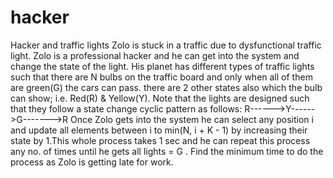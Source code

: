 # hacker
Hacker and traffic lights Zolo is stuck in a traffic due to dysfunctional traffic light. Zolo is a professional hacker and he can get into the system and change the state of the light. His planet has different types of traffic lights such that there are N bulbs on the traffic board and only when all of them are green(G) the cars can pass. there are 2 other states also which the bulb can show; i.e. Red(R) &amp; Yellow(Y). Note that the lights are designed such that they follow a state change cyclic pattern as follows:  R------>Y------>G------->R  Once Zolo gets into the system he can select any position i and update all elements between i to min(N, i + K - 1) by increasing their state by 1.This whole process takes 1 sec and he can repeat this process any no. of times until he gets all lights = G . Find the minimum time to do the process as Zolo is getting late for work. 
